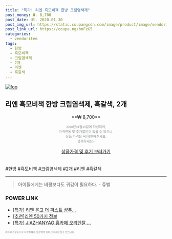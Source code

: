 ```yaml
--- 
title: "특가! 리엔 흑모비책 한방 크림염색제" 
post_money: ₩. 8,700 
post_date: dt. 2020.01.30 
post_img_url: https://static.coupangcdn.com/image/product/image/vendoritem/2018/11/15/3003493277/6772955b-99b7-4676-96f6-8007b04b9349.jpg 
post_link_url: https://coupa.ng/bnFzG5 
categories: 
  - vendoritem 
tags: 
  - 한방 
  - 흑모비책 
  - 크림염색제 
  - 2개 
  - 리엔 
  - 흑갈색 
--- 
```

[![foo](https://static.coupangcdn.com/image/product/image/vendoritem/2018/11/15/3003493277/6772955b-99b7-4676-96f6-8007b04b9349.jpg)](https://coupa.ng/bnFzG5) 

## 리엔 흑모비책 한방 크림염색제, 흑갈색, 2개 
<p style="text-align: center;">**₩ 8,700**</p> 
<p style="text-align: center;"><span style="color: #898c8f; font-family: Georgia,Times,serif; font-size: 0.75em;">2020년01월30일에 작성되어, <br>가격변동 및 추가할인이 있을 수 있으니,<br> 상품 가격을 꼭!확인해주세요.<br>행복하세요~</span> 
</p>	 
<div markdown="0" style="text-align: center;"><a href="https://coupa.ng/bnFzG5" class="btn btn--success">상품가격 및 후기 보러가기</a></div> 
<br><br> 
  #한방 #흑모비책 #크림염색제 #2개 #리엔 #흑갈색 
<hr> 

> 아이들에게는 비평보다도 귀감이 필요하다. - 쥬벨 


### POWER LINK

* <a href="https://blog.naver.com/sakai111/221790048030" target="_blank">[특가] 리엔 윤고 더 퍼스트 샴푸...</a>
* <a href="https://blog.naver.com/fasyy4321/221789716879" target="_blank">[추천]리엔 50가지 정보</a>
* <a href="https://blog.naver.com/sakai111/221787776604" target="_blank">[특가] JIAZHANYAO 홈카페 오리엔탈 ...</a>

<span style="color: #898c8f; font-family: Georgia,Times,serif; font-size: 0.55em;">파트너스활동으로 작성자에게 일정액의 커미션이 제공될수 있습니다.</span> 
